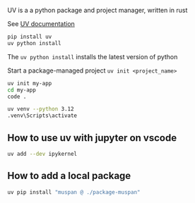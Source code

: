 UV is a a python package and project manager, written in rust

See [UV documentation](https://docs.astral.sh/uv/)

```bash
pip install uv
uv python install
```

The `uv python install` installs the latest version of python

Start a package-managed project `uv init <project_name>`

```bash
uv init my-app
cd my-app
code .
```

```bash
uv venv --python 3.12
.venv\Scripts\activate
```

## How to use uv with jupyter on vscode

```bash
uv add --dev ipykernel
```

## How to add a local package

```bash
uv pip install "muspan @ ./package-muspan"
```

